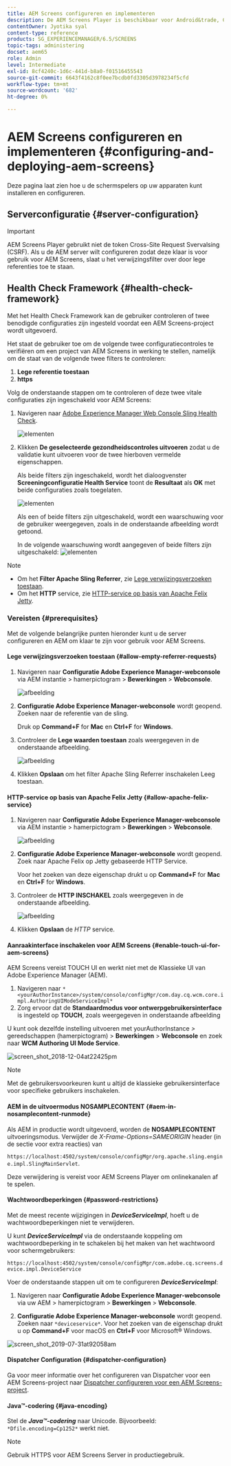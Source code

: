 ```yaml
---
title: AEM Screens configureren en implementeren
description: De AEM Screens Player is beschikbaar voor Android&trade, Chrome OS, iOS en Windows. Meer informatie over de configuratie en implementatie van AEM Screens.
contentOwner: Jyotika syal
content-type: reference
products: SG_EXPERIENCEMANAGER/6.5/SCREENS
topic-tags: administering
docset: aem65
role: Admin
level: Intermediate
exl-id: 8cf4240c-1d6c-441d-b8a0-f01516455543
source-git-commit: 6643f4162c8f0ee7bcdb0fd3305d3978234f5cfd
workflow-type: tm+mt
source-wordcount: '682'
ht-degree: 0%

---
```


# AEM Screens configureren en implementeren {#configuring-and-deploying-aem-screens}

Deze pagina laat zien hoe u de schermspelers op uw apparaten kunt installeren en configureren.

## Serverconfiguratie {#server-configuration}

>[!IMPORTANT]
>
>AEM Screens Player gebruikt niet de token Cross-Site Request Svervalsing (CSRF). Als u de AEM server wilt configureren zodat deze klaar is voor gebruik voor AEM Screens, slaat u het verwijzingsfilter over door lege referenties toe te staan.

## Health Check Framework {#health-check-framework}

Met het Health Check Framework kan de gebruiker controleren of twee benodigde configuraties zijn ingesteld voordat een AEM Screens-project wordt uitgevoerd.

Het staat de gebruiker toe om de volgende twee configuratiecontroles te verifiëren om een project van AEM Screens in werking te stellen, namelijk om de staat van de volgende twee filters te controleren:

1. **Lege referentie toestaan**
2. **https**

Volg de onderstaande stappen om te controleren of deze twee vitale configuraties zijn ingeschakeld voor AEM Screens:

1. Navigeren naar [Adobe Experience Manager Web Console Sling Health Check](http://localhost:4502/system/console/healthcheck?tags=screensconfigs&amp;overrideGlobalTimeout=).

   ![elementen](assets/health-check1.png)


2. Klikken **De geselecteerde gezondheidscontroles uitvoeren** zodat u de validatie kunt uitvoeren voor de twee hierboven vermelde eigenschappen.

   Als beide filters zijn ingeschakeld, wordt het dialoogvenster **Screeningconfiguratie Health Service** toont de **Resultaat** als **OK** met beide configuraties zoals toegelaten.

   ![elementen](assets/health-check2.png)

   Als een of beide filters zijn uitgeschakeld, wordt een waarschuwing voor de gebruiker weergegeven, zoals in de onderstaande afbeelding wordt getoond.

   In de volgende waarschuwing wordt aangegeven of beide filters zijn uitgeschakeld:
   ![elementen](assets/health-check3.png)

>[!NOTE]
>
>* Om het **Filter Apache Sling Referrer**, zie [Lege verwijzingsverzoeken toestaan](/help/user-guide/configuring-screens-introduction.md#allow-empty-referrer-requests).
>* Om het **HTTP** service, zie [HTTP-service op basis van Apache Felix Jetty](/help/user-guide/configuring-screens-introduction.md#allow-apache-felix-service).

### Vereisten {#prerequisites}

Met de volgende belangrijke punten hieronder kunt u de server configureren en AEM om klaar te zijn voor gebruik voor AEM Screens.

#### Lege verwijzingsverzoeken toestaan {#allow-empty-referrer-requests}

1. Navigeren naar **Configuratie Adobe Experience Manager-webconsole** via AEM instantie > hamerpictogram > **Bewerkingen** > **Webconsole**.

   ![afbeelding](assets/config/empty-ref1.png)

1. **Configuratie Adobe Experience Manager-webconsole** wordt geopend. Zoeken naar de referentie van de sling.

   Druk op **Command+F** for **Mac** en **Ctrl+F** for **Windows**.

1. Controleer de **Lege waarden toestaan** zoals weergegeven in de onderstaande afbeelding.

   ![afbeelding](assets/config/empty-ref2.png)

1. Klikken **Opslaan** om het filter Apache Sling Referrer inschakelen Leeg toestaan.


#### HTTP-service op basis van Apache Felix Jetty {#allow-apache-felix-service}

1. Navigeren naar **Configuratie Adobe Experience Manager-webconsole** via AEM instantie > hamerpictogram > **Bewerkingen** > **Webconsole**.

   ![afbeelding](assets/config/empty-ref1.png)

1. **Configuratie Adobe Experience Manager-webconsole** wordt geopend. Zoek naar Apache Felix op Jetty gebaseerde HTTP Service.

   Voor het zoeken van deze eigenschap drukt u op **Command+F** for **Mac** en **Ctrl+F** for **Windows**.

1. Controleer de **HTTP INSCHAKEL** zoals weergegeven in de onderstaande afbeelding.

   ![afbeelding](assets/config/config-1.png)

1. Klikken **Opslaan** de *HTTP* service.

#### Aanraakinterface inschakelen voor AEM Screens {#enable-touch-ui-for-aem-screens}

AEM Screens vereist TOUCH UI en werkt niet met de Klassieke UI van Adobe Experience Manager (AEM).

1. Navigeren naar `*<yourAuthorInstance>/system/console/configMgr/com.day.cq.wcm.core.impl.AuthoringUIModeServiceImpl*`
1. Zorg ervoor dat de **Standaardmodus voor ontwerpgebruikersinterface** is ingesteld op **TOUCH**, zoals weergegeven in onderstaande afbeelding

U kunt ook dezelfde instelling uitvoeren met yourAuthorInstance *>* gereedschappen (hamerpictogram) > **Bewerkingen** > **Webconsole** en zoek naar **WCM Authoring UI Mode Service**.

![screen_shot_2018-12-04at22425pm](assets/screen_shot_2018-12-04at22425pm.png)

>[!NOTE]
>
>Met de gebruikersvoorkeuren kunt u altijd de klassieke gebruikersinterface voor specifieke gebruikers inschakelen.

#### AEM in de uitvoermodus NOSAMPLECONTENT {#aem-in-nosamplecontent-runmode}

Als AEM in productie wordt uitgevoerd, worden de **NOSAMPLECONTENT** uitvoeringsmodus. Verwijder de *X-Frame-Options=SAMEORIGIN* header (in de sectie voor extra reacties) van

`https://localhost:4502/system/console/configMgr/org.apache.sling.engine.impl.SlingMainServlet`.

Deze verwijdering is vereist voor AEM Screens Player om onlinekanalen af te spelen.

#### Wachtwoordbeperkingen {#password-restrictions}

Met de meest recente wijzigingen in ***DeviceServiceImpl***, hoeft u de wachtwoordbeperkingen niet te verwijderen.

U kunt ***DeviceServiceImpl*** via de onderstaande koppeling om wachtwoordbeperking in te schakelen bij het maken van het wachtwoord voor schermgebruikers:

`https://localhost:4502/system/console/configMgr/com.adobe.cq.screens.device.impl.DeviceService`

Voer de onderstaande stappen uit om te configureren ***DeviceServiceImpl***:

1. Navigeren naar **Configuratie Adobe Experience Manager-webconsole** via uw AEM > hamerpictogram > **Bewerkingen** > **Webconsole**.

1. **Configuratie Adobe Experience Manager-webconsole** wordt geopend. Zoeken naar `*deviceservice*`. Voor het zoeken van de eigenschap drukt u op **Command+F** voor macOS en **Ctrl+F** voor Microsoft® Windows.

![screen_shot_2019-07-31at92058am](assets/screen_shot_2019-07-31at92058am.png)

#### Dispatcher Configuration {#dispatcher-configuration}

Ga voor meer informatie over het configureren van Dispatcher voor een AEM Screens-project naar [Dispatcher configureren voor een AEM Screens-project](dispatcher-configurations-aem-screens.md).

#### Java™-codering {#java-encoding}

Stel de ***Java™-codering*** naar Unicode. Bijvoorbeeld: `*Dfile.encoding=Cp1252*` werkt niet.

>[!NOTE]
>
>Gebruik HTTPS voor AEM Screens Server in productiegebruik.
